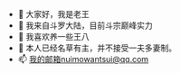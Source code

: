 - 👋 大家好，我是老王
- 👀 我来自斗罗大陆，目前斗宗巅峰实力
- 🌱 我喜欢养一些王八
- 💞️ 本人已经名草有主，并不接受一夫多妻制。
- 📫 我的邮箱nuimowantsui@qq.com

<!---
Unity3017/Unity3017 is a ✨ special ✨ repository because its `README.md` (this file) appears on your GitHub profile.
You can click the Preview link to take a look at your changes.
--->

